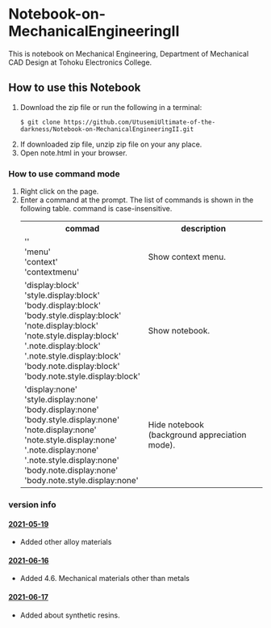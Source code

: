 # Notebook-on-MechanicalEngineeringII

This is notebook on Mechanical Engineering, Department of Mechanical CAD Design at Tohoku Electronics College.

## How to use this Notebook

<ol>
  <li>
    Download the zip file or run the following in a terminal:
    <pre><code>$ git clone https://github.com/UtusemiUltimate-of-the-darkness/Notebook-on-MechanicalEngineeringII.git</code></pre>
  </li>
  <li>If downloaded zip file, unzip zip file on your any place.</li>
  <li>Open note.html in your browser.</li>
</ol>

### How to use command mode

<ol>
  <li>
    <div>Right click on the page.</div>
  </li>
  <li>
    <div>Enter a command at the prompt. The list of commands is shown in the following table. command is case-insensitive.</div>
    <table>
      <tr>
        <th>commad</th>
        <th>description</th>
      </tr>
      <tr>
        <td>
          <div>''</div>
          <div>'menu'</div>
          <div>'context'</div>
          <div>'contextmenu'</div>
        </td>
        <td>Show context menu.</td>
      </tr>
      <tr>
        <td>
          <div>'display:block'</div>
          <div>'style.display:block'</div>
          <div>'body.display:block'</div>
          <div>'body.style.display:block'</div>
          <div>'note.display:block'</div>
          <div>'note.style.display:block'</div>
          <div>'.note.display:block'</div>
          <div>'.note.style.display:block'</div>
          <div>'body.note.display:block'</div>
          <div>'body.note.style.display:block'</div>
        </td>
        <td>Show notebook.</td>
      </tr>
      <tr>
        <td>
          <div>'display:none'</div>
          <div>'style.display:none'</div>
          <div>'body.display:none'</div>
          <div>'body.style.display:none'</div>
          <div>'note.display:none'</div>
          <div>'note.style.display:none'</div>
          <div>'.note.display:none'</div>
          <div>'.note.style.display:none'</div>
          <div>'body.note.display:none'</div>
          <div>'body.note.style.display:none'</div>
        </td>
        <td>
          Hide notebook<br>
          (background appreciation mode).
        </td>
      </tr>
    </table>
  </li>
</ol>

### version info

#### <a href="https://github.com/UtusemiUltimate-of-the-darkness/Notebook-on-MechanicalEngineeringII/tree/2021-05-19">2021-05-19</a>
<ul>
  <li>Added other alloy materials</li>
</ul>

#### <a href="https://github.com/UtusemiUltimate-of-the-darkness/Notebook-on-MechanicalEngineeringII/tree/2021-06-16">2021-06-16</a>
<ul>
  <li>Added 4.6. Mechanical materials other than metals</li>
</ul>

#### <a href="https://github.com/UtusemiUltimate-of-the-darkness/Notebook-on-MechanicalEngineeringII/tree/2021-06-17">2021-06-17</a>
<ul>
  <li>Added about synthetic resins.</li>
</ul>
